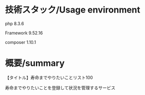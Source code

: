 # 技術スタック/Usage environment
php 8.3.6 

Framework 9.52.16

composer 1.10.1 

# 概要/summary
【タイトル】寿命までやりたいことリスト100


寿命までやりたいことを登録して状況を管理するサービス

